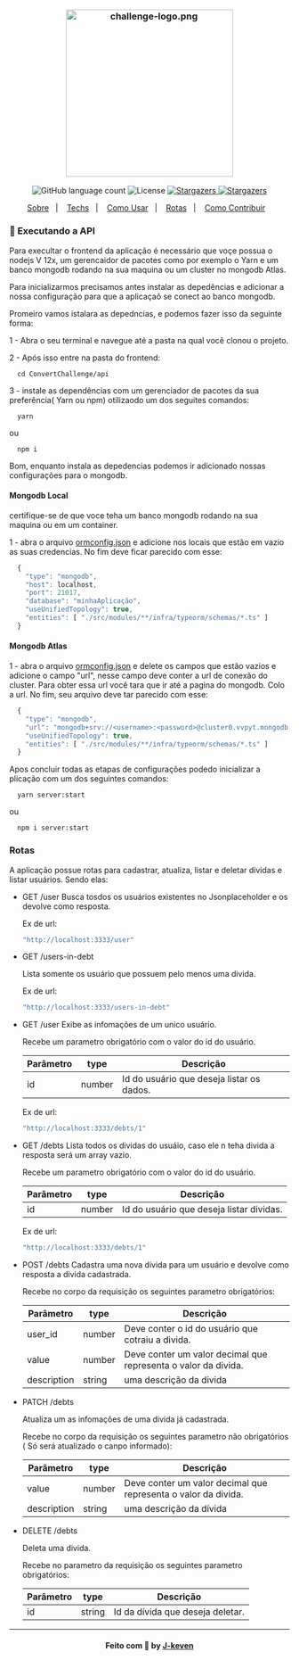 <h3 align="center">
  <span>
  <img alt="challenge-logo.png" src="c"  width='300px'/>
  </span>
</h3>

<p align="center">
  <img alt="GitHub language count" src="https://img.shields.io/github/languages/count/J-Keven/connvert-challenge?color=blue">

  <img alt="License" src="https://img.shields.io/badge/license-MIT-blue">

  <a href="https://github.com/J-keven/connvert-challenge/stargazers">
    <img alt="Stargazers" src="https://img.shields.io/github/stars/J-Keven/connvert-challenge?style=social">
  </a>

  <a href="https://github.com/J-Keven/connvert-challenge/network/members">
    <img alt="Stargazers" src="https://img.shields.io/github/forks/J-keven/connvert-challenge?style=social">
  </a>
</p>

<p align="center">
  <a href="https://github.com/J-Keven/connvert-challenge/#fire-sobre">Sobre</a>&nbsp;&nbsp;&nbsp;|&nbsp;&nbsp;&nbsp;
  <a href="https://github.com/J-Keven/connvert-challenge/#techs">Techs</a>&nbsp;&nbsp;&nbsp;|&nbsp;&nbsp;&nbsp;
  <a href="https://github.com/J-Keven/connvert-challenge/#-executando-o-projeto">Como Usar</a>&nbsp;&nbsp;&nbsp;|&nbsp;&nbsp;&nbsp;
  <a href="https://github.com/J-Keven/connvert-challenge/blob/main/Api/Readme.md#rotas">Rotas</a>&nbsp;&nbsp;&nbsp;|&nbsp;&nbsp;&nbsp;
  <a href="https://github.com/J-Keven/connvert-challenge/#-como-contribuir">Como Contribuir</a>&nbsp;&nbsp;&nbsp;
  <!-- <a href="#memo-licença">Licença</a> -->
</p>


### :rocket: Executando a API

Para execultar o frontend da aplicação é necessário que voçe possua o nodejs V 12x, um gerencaidor de pacotes como por exemplo o Yarn e um banco mongodb rodando na sua maquina ou um cluster no mongodb Atlas.

Para inicializarmos precisamos antes instalar as depedências e adicionar a nossa configuração para que a aplicaçaõ se conect ao banco mongodb.

Promeiro vamos istalara as depedncias, e podemos fazer isso da seguinte forma:

1 - Abra o seu terminal e navegue até a pasta na qual você clonou o projeto.

2 - Após isso entre na pasta do frontend:

```ssh
  cd ConvertChallenge/api
```

3 - instale as dependências com um gerenciador de pacotes da sua preferência( Yarn ou npm) otilizaodo um dos seguites comandos:

```ssh
  yarn
```
ou 

```ssh
  npm i
```

Bom, enquanto instala as depedencias podemos ir adicionado nossas configurações para o mongodb.

#### Mongodb Local
certifique-se de que voce teha um banco mongodb rodando na sua maquina ou em um container.

1 - abra o arquivo [ormconfig.json](./ormconfig.json) e adicione nos locais que estão em vazio as suas credencias. No fim deve ficar parecido com esse:

```js
  {
    "type": "mongodb",
    "host": localhost,
    "port": 21017,
    "database": "minhaAplicação",
    "useUnifiedTopology": true, 
    "entities": [ "./src/modules/**/infra/typeorm/schemas/*.ts" ]
  }
```
#### Mongodb Atlas

1 - abra o arquivo [ormconfig.json](./ormconfig.json) e delete os campos que estão vazios e adicione o campo "url", nesse campo deve conter a url de conexão do cluster. Para obter essa url você tara  que ir até a pagina do mongodb. Colo a url. No fim, seu arquivo deve tar parecido com esse:

```js
  {
    "type": "mongodb",
    "url": "mongodb+srv://<username>:<password>@cluster0.vvpyt.mongodb.net/<dbName>?retryWrites=true&w=majority",
    "useUnifiedTopology": true, 
    "entities": [ "./src/modules/**/infra/typeorm/schemas/*.ts" ]
  }
```
Apos concluir todas as etapas de configurações podedo inicializar a plicação com um dos seguintes comandos:

```ssh
  yarn server:start
```

ou

```ssh
  npm i server:start
```

### Rotas

A aplicação possue rotas para cadastrar, atualiza, listar e deletar dividas e listar usuários. Sendo elas:

- GET  /user 
  Busca tosdos os usuários existentes no Jsonplaceholder e os devolve como resposta.

  Ex de url:
  

  ```js
  "http://localhost:3333/user"
  ```

- GET  /users-in-debt

  Lista somente os usuário que possuem pelo menos uma divida.

  Ex de url:
  
  ```js
  "http://localhost:3333/users-in-debt"
  ```
  
- GET /user
  Exibe as infomações de um unico usuário.
  
  Recebe um parametro obrigatório com o valor do id do usuário.

  Parâmetro| type |Descrição
  ----     |--| -------
  id    | number | Id do usuário que deseja listar os dados.
  
  Ex de url:

  ```js
  "http://localhost:3333/debts/1"
  ```

- GET /debts
  Lista todos os dividas do usuáio, caso ele n teha divida a resposta será um array vazio.
  
  Recebe um parametro obrigatório com o valor do id do usuário.

  Parâmetro| type |Descrição
  ----     |--| -------
  id    | number |Id do usuário que deseja listar dividas. 

  Ex de url:

  ```js
  "http://localhost:3333/debts/1"
  ```
  

- POST  /debts 
  Cadastra uma nova divida para um usuário e devolve como resposta a divida cadastrada.
  
  Recebe no corpo da requisição os seguintes parametro obrigatórios:

  Parâmetro|  type  |Descrição
  ----     |----|-----
  user_id  | number |Deve conter o id do usuário que cotraiu a divida.
  value    | number | Deve conter um valor decimal que representa o valor da divida.
  description| string |uma descrição da divida

- PATCH  /debts 

  Atualiza um as infomações de uma divida já cadastrada.
  
  Recebe no corpo da requisição os seguintes parametro não obrigatórios ( Só será atualizado o canpo informado):

  Parâmetro| type |Descrição
  ----     |---|------
  value    |  number |Deve conter um valor decimal que representa o valor da divida.
  description| string |uma descrição da dívida

- DELETE  /debts 

  Deleta uma divida.
  
  Recebe no parametro da requisição os seguintes parametro obrigatórios:

  Parâmetro| type |Descrição
  ----     |--| -------
  id    | string |Id da dívida que deseja deletar.
 
---
<h4 align="center">
    Feito com 💜 by <a href="https://www.linkedin.com/in/jhonnas-keven-884a97159/" target="_blank">J-keven</a>
</h4>
